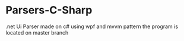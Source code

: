 # Parsers-C-Sharp
.net Ui Parser made on c# using wpf and mvvm pattern
the program is located on master branch

